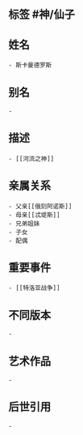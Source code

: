 ## 标签  #神/仙子
## 姓名
	- 斯卡曼德罗斯
## 别名
	-
## 描述
	- [[河流之神]]
## 亲属关系
	- 父亲[[俄刻阿诺斯]]
	- 母亲[[忒堤斯]]
	- 兄弟姐妹
	- 子女
	- 配偶
## 重要事件
	- [[特洛亚战争]]
## 不同版本
	-
## 艺术作品
	-
## 后世引用
	-
